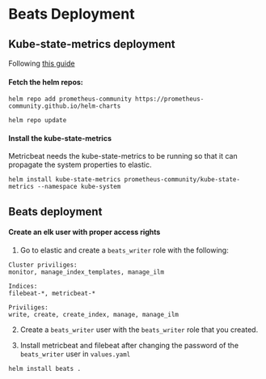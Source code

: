 # Beats Deployment


## Kube-state-metrics deployment

Following [this guide](https://last9.io/blog/kube-state-metrics/)

#### Fetch the helm repos:
```
helm repo add prometheus-community https://prometheus-community.github.io/helm-charts

helm repo update
```

#### Install the kube-state-metrics
Metricbeat needs the kube-state-metrics to be running so that it can propagate the system properties to elastic.
```
helm install kube-state-metrics prometheus-community/kube-state-metrics --namespace kube-system
```

## Beats deployment

#### Create an elk user with proper access rights

1. Go to elastic and create a `beats_writer` role with the following:
```
Cluster priviliges:
monitor, manage_index_templates, manage_ilm

Indices:
filebeat-*, metricbeat-*

Priviliges:
write, create, create_index, manage, manage_ilm
```

2. Create a `beats_writer` user with the `beats_writer` role that you created.

3.  Install metricbeat and filebeat after changing the password of the `beats_writer` user in `values.yaml`
```
helm install beats .
```
